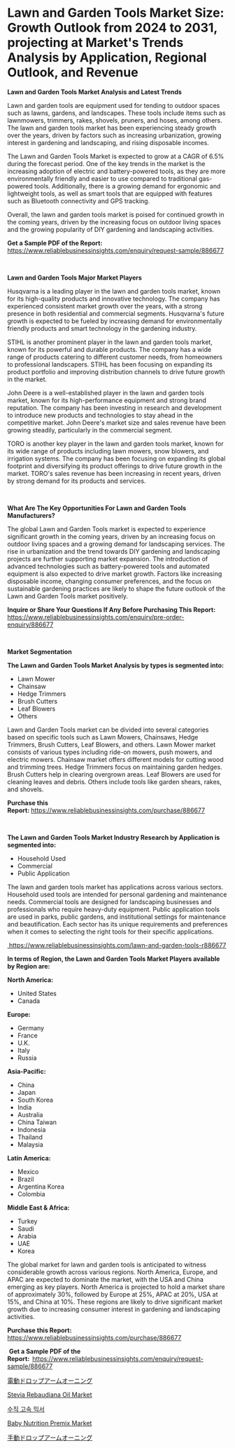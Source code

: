 <p><h1>Lawn and Garden Tools Market Size: Growth Outlook from 2024 to 2031, projecting at Market's Trends Analysis by Application, Regional Outlook, and Revenue</h1></p><p><strong>Lawn and Garden Tools Market Analysis and Latest Trends</strong></p>
<p><p>Lawn and garden tools are equipment used for tending to outdoor spaces such as lawns, gardens, and landscapes. These tools include items such as lawnmowers, trimmers, rakes, shovels, pruners, and hoses, among others. The lawn and garden tools market has been experiencing steady growth over the years, driven by factors such as increasing urbanization, growing interest in gardening and landscaping, and rising disposable incomes.</p><p>The Lawn and Garden Tools Market is expected to grow at a CAGR of 6.5% during the forecast period. One of the key trends in the market is the increasing adoption of electric and battery-powered tools, as they are more environmentally friendly and easier to use compared to traditional gas-powered tools. Additionally, there is a growing demand for ergonomic and lightweight tools, as well as smart tools that are equipped with features such as Bluetooth connectivity and GPS tracking.</p><p>Overall, the lawn and garden tools market is poised for continued growth in the coming years, driven by the increasing focus on outdoor living spaces and the growing popularity of DIY gardening and landscaping activities.</p></p>
<p><strong>Get a Sample PDF of the Report:&nbsp;</strong> <a href="https://www.reliablebusinessinsights.com/enquiry/request-sample/886677">https://www.reliablebusinessinsights.com/enquiry/request-sample/886677</a></p>
<p>&nbsp;</p>
<p><strong>Lawn and Garden Tools Major Market Players</strong></p>
<p><p>Husqvarna is a leading player in the lawn and garden tools market, known for its high-quality products and innovative technology. The company has experienced consistent market growth over the years, with a strong presence in both residential and commercial segments. Husqvarna's future growth is expected to be fueled by increasing demand for environmentally friendly products and smart technology in the gardening industry.</p><p>STIHL is another prominent player in the lawn and garden tools market, known for its powerful and durable products. The company has a wide range of products catering to different customer needs, from homeowners to professional landscapers. STIHL has been focusing on expanding its product portfolio and improving distribution channels to drive future growth in the market.</p><p>John Deere is a well-established player in the lawn and garden tools market, known for its high-performance equipment and strong brand reputation. The company has been investing in research and development to introduce new products and technologies to stay ahead in the competitive market. John Deere's market size and sales revenue have been growing steadily, particularly in the commercial segment.</p><p>TORO is another key player in the lawn and garden tools market, known for its wide range of products including lawn mowers, snow blowers, and irrigation systems. The company has been focusing on expanding its global footprint and diversifying its product offerings to drive future growth in the market. TORO's sales revenue has been increasing in recent years, driven by strong demand for its products and services.</p></p>
<p>&nbsp;</p>
<p><strong>What Are The Key Opportunities For Lawn and Garden Tools Manufacturers?</strong></p>
<p><p>The global Lawn and Garden Tools market is expected to experience significant growth in the coming years, driven by an increasing focus on outdoor living spaces and a growing demand for landscaping services. The rise in urbanization and the trend towards DIY gardening and landscaping projects are further supporting market expansion. The introduction of advanced technologies such as battery-powered tools and automated equipment is also expected to drive market growth. Factors like increasing disposable income, changing consumer preferences, and the focus on sustainable gardening practices are likely to shape the future outlook of the Lawn and Garden Tools market positively.</p></p>
<p><strong>Inquire or Share Your Questions If Any Before Purchasing This Report:</strong> <a href="https://www.reliablebusinessinsights.com/enquiry/pre-order-enquiry/886677">https://www.reliablebusinessinsights.com/enquiry/pre-order-enquiry/886677</a></p>
<p>&nbsp;</p>
<p><strong>Market Segmentation</strong></p>
<p><strong>The Lawn and Garden Tools Market Analysis by types is segmented into:</strong></p>
<p><ul><li>Lawn Mower</li><li>Chainsaw</li><li>Hedge Trimmers</li><li>Brush Cutters</li><li>Leaf Blowers</li><li>Others</li></ul></p>
<p><p>Lawn and Garden Tools market can be divided into several categories based on specific tools such as Lawn Mowers, Chainsaws, Hedge Trimmers, Brush Cutters, Leaf Blowers, and others. Lawn Mower market consists of various types including ride-on mowers, push mowers, and electric mowers. Chainsaw market offers different models for cutting wood and trimming trees. Hedge Trimmers focus on maintaining garden hedges. Brush Cutters help in clearing overgrown areas. Leaf Blowers are used for cleaning leaves and debris. Others include tools like garden shears, rakes, and shovels.</p></p>
<p><strong>Purchase this Report:&nbsp;</strong><a href="https://www.reliablebusinessinsights.com/purchase/886677">https://www.reliablebusinessinsights.com/purchase/886677</a></p>
<p>&nbsp;</p>
<p><strong>The Lawn and Garden Tools Market Industry Research by Application is segmented into:</strong></p>
<p><ul><li>Household Used</li><li>Commercial</li><li>Public Application</li></ul></p>
<p><p>The lawn and garden tools market has applications across various sectors. Household used tools are intended for personal gardening and maintenance needs. Commercial tools are designed for landscaping businesses and professionals who require heavy-duty equipment. Public application tools are used in parks, public gardens, and institutional settings for maintenance and beautification. Each sector has its unique requirements and preferences when it comes to selecting the right tools for their specific applications.</p></p>
<p><a href="https://www.reliablebusinessinsights.com/lawn-and-garden-tools-r886677">&nbsp;https://www.reliablebusinessinsights.com/lawn-and-garden-tools-r886677</a></p>
<p><strong>In terms of Region, the Lawn and Garden Tools Market Players available by Region are:</strong></p>
<p>
    <p> <strong> North America: </strong>
        <ul>
            <li>United States</li>
            <li>Canada</li>
        </ul>
        </p> 
    <p> <strong> Europe: </strong>
        <ul>
            <li>Germany</li>
            <li>France</li>
            <li>U.K.</li>
            <li>Italy</li>
            <li>Russia</li>
        </ul>
        </p> 
    <p> <strong> Asia-Pacific: </strong>
        <ul>
            <li>China</li>
            <li>Japan</li>
            <li>South Korea</li>
            <li>India</li>
            <li>Australia</li>
            <li>China Taiwan</li>
            <li>Indonesia</li>
            <li>Thailand</li>
            <li>Malaysia</li>
        </ul>
        </p> 
    <p> <strong> Latin America: </strong>
        <ul>
            <li>Mexico</li>
            <li>Brazil</li>
            <li>Argentina Korea</li>
            <li>Colombia</li>
        </ul>
        </p> 
    <p> <strong> Middle East & Africa: </strong>
        <ul>
            <li>Turkey</li>
            <li>Saudi</li>
            <li>Arabia</li>
            <li>UAE</li>
            <li>Korea</li>
        </ul>
    </p>
    </p>
<p><p>The global market for lawn and garden tools is anticipated to witness considerable growth across various regions. North America, Europe, and APAC are expected to dominate the market, with the USA and China emerging as key players. North America is projected to hold a market share of approximately 30%, followed by Europe at 25%, APAC at 20%, USA at 15%, and China at 10%. These regions are likely to drive significant market growth due to increasing consumer interest in gardening and landscaping activities.</p></p>
<p><strong>Purchase this Report: </strong><a href="https://www.reliablebusinessinsights.com/purchase/886677">https://www.reliablebusinessinsights.com/purchase/886677</a></p>
<p>&nbsp;<strong>Get a Sample PDF of the Report:&nbsp;&nbsp;</strong><a href="https://www.reliablebusinessinsights.com/enquiry/request-sample/886677">https://www.reliablebusinessinsights.com/enquiry/request-sample/886677</a></p>
<p><strong></strong></p>
<p><p><a href="https://github.com/ReyesKohler20231/Market-Research-Report-List-2/blob/main/9632333154232.md">電動ドロップアームオーニング</a></p><p><a href="https://github.com/liliskanaya73/Market-Research-Report-List-1/blob/main/stevia-rebaudiana-oil-market.md">Stevia Rebaudiana Oil Market</a></p><p><a href="https://github.com/CarmellaLang1/Market-Research-Report-List-1/blob/main/5727740164847.md">수직 고속 믹서</a></p><p><a href="https://github.com/eeenafisainka/Market-Research-Report-List-1/blob/main/baby-nutrition-premix-market.md">Baby Nutrition Premix Market</a></p><p><a href="https://github.com/hardee896/Market-Research-Report-List-1/blob/main/1758817154233.md">手動ドロップアームオーニング</a></p></p>